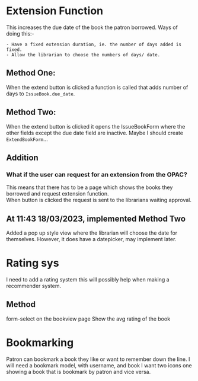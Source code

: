 # Extension Function
This increases the due date of the book the patron borrowed. Ways of doing this:-

    - Have a fixed extension duration, ie. the number of days added is fixed.
    - Allow the librarian to choose the numbers of days/ date.
## Method One:
When the extend button is clicked a function is called that adds number of days to `IssueBook.due_date`.

## Method Two:
When the extend button is clicked it opens the IssueBookForm where the other fields except the due date field are inactive.
Maybe I should create `ExtendBookForm`...

## Addition
### What if the user can request for an extension from the OPAC?
This means that there has to be a page which shows the books they borrowed and request extension function.<br>
When button is clicked the request is sent to the librarians waiting approval.

## At 11:43 18/03/2023, implemented Method Two
Added a pop up style view where the librarian will choose the date for themselves. However, it does have a datepicker, may implement later.

# Rating sys
I need to add a rating system this will possibly help when making a recommender system.
## Method
form-select on the bookview page
Show the avg rating of the book

# Bookmarking
Patron can bookmark a book they like or want to remember down the line.
I will need a bookmark model, with username, and book
I want two icons one showing a book that is bookmark by patron and vice versa.